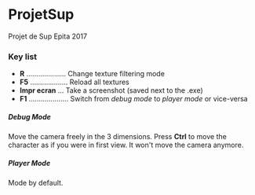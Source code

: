 ProjetSup
=========

Projet de Sup Epita 2017

### Key list

* **R** .................... Change texture filtering mode
* **F5** ................... Reload all textures
* **Impr ecran** ... Take a screenshot (saved next to the .exe)
* **F1** .................... Switch from *debug mode* to *player mode* or vice-versa

##### *Debug Mode*
Move the camera freely in the 3 dimensions. Press **Ctrl** to move the character as if you were in first view. It won't move the camera anymore.

##### *Player Mode*
Mode by default. 